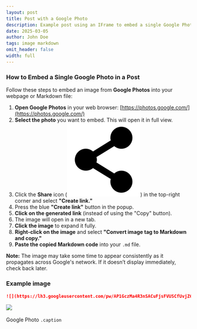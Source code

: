 ```yaml
---
layout: post
title: Post with a Google Photo
description: Example post using an IFrame to embed a single Google Photo.
date: 2025-03-05
author: John Doe
tags: image markdown
omit_header: false
width: full
---
```


### How to Embed a Single Google Photo in a Post

Follow these steps to embed an image from **Google Photos** into your webpage or Markdown file:  

1. **Open Google Photos** in your web browser: [https://photos.google.com/](https://photos.google.com/)  
2. **Select the photo** you want to embed. This will open it in full view.  
3. Click the **Share** icon (![](/static/images/share.svg)) in the top-right corner and select **"Create link."**  
4. Press the blue **"Create link"** button in the popup.  
5. **Click on the generated link** (instead of using the "Copy" button).  
6. The image will open in a new tab.  
7. **Click the image** to expand it fully.  
8. **Right-click on the image** and select **"Convert image tag to Markdown and copy."**  
9. **Paste the copied Markdown code** into your `.md` file.  

**Note:** The image may take some time to appear consistently as it propagates across Google's network. If it doesn’t display immediately, check back later. 

### Example image

```markdown
![](https://lh3.googleusercontent.com/pw/AP1GczMa4R3nSACuFjsFVUSCfUvjZ6nV5X-7h_ezcbNZxHEMHPVkkt8QdI9XKjAuejKPpxQ52BCQmmqLTRKZe2Ar71U8I0KrNnJK7jtc3q9b9bFgZUA-Xbf21xRzmp2a6U67wEDTOdfuz-DANFa4fBafb9yt6A=w1580-h1185-s-no-gm?authuser=0)
```

![](https://lh3.googleusercontent.com/pw/AP1GczMa4R3nSACuFjsFVUSCfUvjZ6nV5X-7h_ezcbNZxHEMHPVkkt8QdI9XKjAuejKPpxQ52BCQmmqLTRKZe2Ar71U8I0KrNnJK7jtc3q9b9bFgZUA-Xbf21xRzmp2a6U67wEDTOdfuz-DANFa4fBafb9yt6A=w1580-h1185-s-no-gm?authuser=0)

Google Photo
`.caption`
